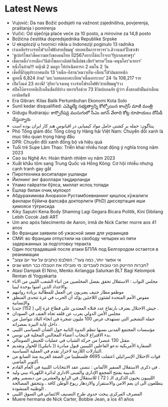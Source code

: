 # Latest News
-  Vujović: Da nas Božić podsjeti na važnost zajedništva, povjerenja, praštanja i pomirenja
-  Vučić: Od siječnja plaće veće za 10 posto, a mirovine za 14,8 posto
-  Božićna čestitka dopredsjednika Republike Srpske
-  U eksploziji u tvornici nikla u Indoneziji poginulo 13 radnika
-  เร่งเคลียร์รางจ่ายไฟ‘รถไฟฟ้าสายสีชมพู’ ทยอยเปิดการจราจร‘ถ.ติวานนท์’ฝั่งขาเข้า
-  ‘ซูเปอร์โพล’เช็คความหวังของคนไทย ปี2567อยากได้อะไรจาก‘รัฐบาลเศรษฐา’
-  เช็คเรตติ้ง‘การเมือง’!นิด้าโพลกางลิสต์วันนี้ปชช.เชียร์‘พรรค’ไหน-หนุนใคร‘นายกฯ’
-  หนึ่งในล้าน!!! หญิงมี 2 มดลูก ให้กำเนิดทารก 2 คนใน 2 วัน
-  เช็คที่นี่!อุตุประกาศฉบับ 13 ‘เหนือ-อีสาน’หนาวเย็น-เตือน‘ใต้’ฝนตกหนัก
-  มูลหนี้ 6,824 ล้าน! ‘มท.’เผยผลลงทะเบียน‘หนี้นอกระบบ’ 24 วัน 108,217 ราย
-  เปิดวิ่งแค่ 23 สถานี! ‘สุริยะ’แจงเหตุ รางจ่ายไฟรถไฟฟ้า‘สายสีชมพู’ร่วง
-  สปีดโบ๊ทจากหลีเป๊ะคลื่นซัดอัปปาง ทหารเรือช่วย 73 ชีวิตปลอดภัย ผู้ว่าฯ สั่งสอบฝ่าฝืนคำเตือนเอาผิดทันที
-  Era Gibran: Kilas Balik Pertumbuhan Ekonomi Kota Solo
-  Sunil kedar disqualified: ఎమ్మెల్యే సభ్యత్వాన్ని కోల్పోయిన కాంగ్రెస్ మాజీ మంత్రి
-  Gidugu Rudraraju: కార్పొరేషన్ల ముసుగులో సీఎం జగన్ వేలాది కోట్ల రూపాయలు దోపిడీ చేస్తున్నారు
-  پنتاگون: حمله بر کشتی حامل مواد کیمیایی در اقیانوس هند کار ایران بوده است
-  Phó Tổng giám đốc Tổng công ty Hàng hải Việt Nam: Chuyển đổi xanh là mục tiêu quan trọng hàng đầu
-  DPR: Chuyển đổi xanh đồng bộ và hiệu quả
-  Tuổi trẻ Supe Lâm Thao: Triển khai nhiều hoạt động ý nghĩa trong năm 2023
-  Cao su Nghệ An: Hoàn thành nhiệm vụ năm 2023
-  Xuất khẩu tôm sang Trung Quốc và Hồng Kông: Cơ hội nhiều nhưng cạnh tranh gay gắt
-  Пиротехника воситалари ушланди
-  Йилнинг энг фаоллари тақдирланди
-  Уламо ғайратли бўлса, миллат ислоҳ топади
-  Ёшлар билан очиқ мулоқот
-  Абдурахимова Анорахон Рустамбоевнанинг қишлоқ хўжалиги фанлари бўйича фалсафа докторлиги (PhD) диссертация иши ҳимояси тўғрисида
-  Kiky Saputri Kena Body Shaming Lagi Gegara Bicara Politik, Kini Dibilang Lebih Cocok Jadi ART
-  Um ano após falecimento de Aaron, irmã de Nick Carter morre aos 41 anos
-  Во Франции заявили об ужасной зиме для украинцев
-  СМИ: во Франции отпустили на свободу четырех из пяти задержанных за подготовку теракта
-  Один пострадавший после атаки БПЛА под Белгородом остается в реанимации
-  "אי אפשר יותר, כמה צער": הסלבס כותבים על עוד יום עצוב
-  חברות ההייטק הכי טובות לעובדים: מי מובילה את הטבלה כבר חמש שנים?
-  Atasi Dampak El Nino, Menko Airlangga Salurkan BLT Bagi Kelompok Rentan di Yogyakarta
-  مجلس النواب : الاستقلال تحقق بفضل المخلصين من انباء الشعب الليبي من الاباء والاجداد الذين امنوا بوحدة ليبيا.
-  موظفو مطار جنيف يضربون عن العمل للمطالبة بزيادة رواتبهم
-  مفوض الأمم المتحدة لشئون اللاجئين يؤكد أن الحرب في غزة تتحدى المنطق والإنسانية
-  جيش الاحتلال يعترف بارتفاع عدد قتلاه المعتدين على قطاع غزة إلى ( 152) جنديا .
-  مجلس الأمن الدولي يعرب عن قلقه تجاه العنف في السودان
-  حملة التشجير التي تستهدف غرس 100 مليون شجرة في انحاء البلاد تتواصل من داخل غابة البيرة بمصراته .
-  مؤسسات المجتمع المدنى بسبها تنظم الندوة الثانية حول الشأن السياسى الليبى
-  بدء الاقتراع لانتخاب أعضاء المجالس المحلية في تونس.
-  مقتل 130 عنصرا من حركة الشباب في عمليات للجيش الصومالي.
-  السفارة الأمريكية تدعو الفاعلين الليبيين قبول مبادرة (( باتيلي)) للحوار وتقديم التنازلات اللازمة لاحراز تقدم في العملية السياسية.
-  قوات الاحتلال الإسرائيلي اعتقلت 4695 فلسطينيا من الضفة الغربية منذ السابع من أكتوبر الماضي.
-  في ذكرى الاستقلال السفير الألماني : نتمنى عقد الانتخابات الليبية في العام القادم .
-  الدبيبة يفتتح المجمع الإداري والمبنى الاداري لدائرة الكهرباء ببني وليد.
-  الليبيون يحيون الذكرى الـ ( 72 ) للاستقلال في الرابع والعشرين من ديسمبر وهم يتطلعون الى ان يعم الامن والاستقرار والازدهار ربوع الوطن كافة ، وتتحقق المصالحة الوطنية المنشودة .
-  المصرف المركزي يبحث جدوى طرح التصنيف الائتماني في السوق الليبي
-  Muere hermana de Nick Carter, Bobbie Jean, a los 41 años
